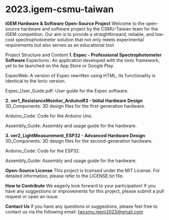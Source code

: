 # 2023.igem-csmu-taiwan

**iGEM Hardware & Software Open-Source Project**
Welcome to the open-source hardware and software project by the CSMU-Taiwan team for the iGEM competition. Our aim is to provide a straightforward, reliable, and low-cost spectrophotometer solution that not only meets experimental requirements but also serves as an educational tool.

Project Structure and Content
**1. Espec - Professional Spectrophotometer Software**
EspecIonic:
An application developed with the Ionic framework, yet to be launched on the App Store or Google Play.

EspecWeb:
A version of Espec rewritten using HTML, its functionality is identical to the Ionic version.

Espec_User_Guide.pdf:
User guide for the Espec software.

**2. ver1_ResistanceMonitor_ArduinoR3 - Initial Hardware Design**
3D_Components:
3D design files for the first-generation hardware.

Arduino_Code:
Code for the Arduino Uno.

Assembly_Guide:
Assembly and usage guide for the hardware.

**3. ver2_LightMeasurement_ESP32 - Advanced Hardware Design**
3D_Components:
3D design files for the second-generation hardware.

Arduino_Code:
Code for the ESP32.

Assembly_Guide:
Assembly and usage guide for the hardware.

**Open-Source License**
This project is licensed under the MIT License. For detailed information, please refer to the LICENSE.txt file.

**How to Contribute**
We eagerly look forward to your participation! If you have any suggestions or improvements for this project, please submit a pull request or open an issue.

**Contact Us**
If you have any questions or suggestions, please feel free to contact us via the following email: twcsmu.igem2023@gmail.com
